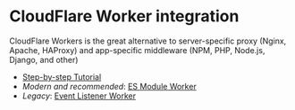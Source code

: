 # CloudFlare Worker integration

CloudFlare Workers is the great alternative to server-specific proxy (Nginx, Apache, HAProxy) and app-specific middleware (NPM, PHP, Node.js, Django, and other)

- [Step-by-step Tutorial](https://github.com/veliovgroup/spiderable-middleware/blob/master/docs/cloudflare-worker.md)
- *Modern and recommended*: [ES Module Worker](https://github.com/veliovgroup/ostrio/blob/master/docs/prerendering/examples/cloudflare-worker/cloudflare.worker.js)
- *Legacy*: [Event Listener Worker](https://github.com/veliovgroup/ostrio/blob/master/docs/prerendering/examples/cloudflare-worker/cloudflare-listener.worker.js)
